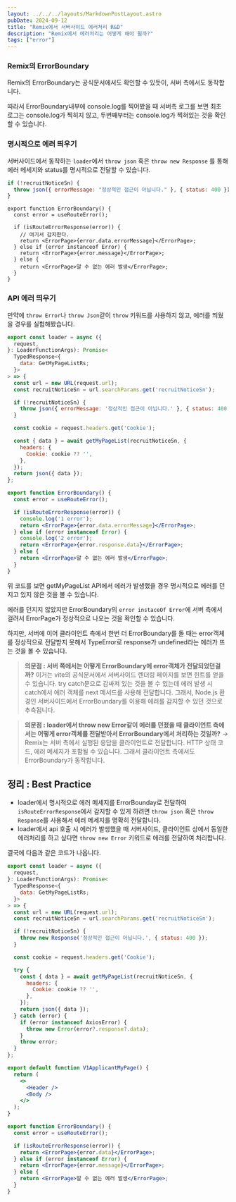 ```yaml
---
layout: ../../../layouts/MarkdownPostLayout.astro
pubDate: 2024-09-12
title: "Remix에서 서버사이드 에러처리 R&D"
description: "Remix에서 에러처리는 어떻게 해야 될까?"
tags: ["error"]
---
```


### Remix의 ErrorBoundary

Remix의 ErrorBoundary는 공식문서에서도 확인할 수 있듯이, 서버 측에서도 동작합니다.

따라서 ErrorBoundary내부에 console.log를 찍어봤을 때 서버측 로그를 보면 최초 로그는 console.log가 찍히지 않고, 두번째부터는 console.log가 찍혀있는 것을 확인할 수 있습니다.

### 명시적으로 에러 띄우기

서버사이드에서 동작하는 `loader`에서 `throw json` 혹은 `throw new Response` 를 통해 에러 메세지와 status를 명시적으로 전달할 수 있습니다.

```jsx
if (!recruitNoticeSn) {
  throw json({ errorMessage: "정상적인 접근이 아닙니다." }, { status: 400 });
}
```

```tsx
export function ErrorBoundary() {
  const error = useRouteError();

  if (isRouteErrorResponse(error)) {
    // 여기서 감지한다.
    return <ErrorPage>{error.data.errorMessage}</ErrorPage>;
  } else if (error instanceof Error) {
    return <ErrorPage>{error.message}</ErrorPage>;
  } else {
    return <ErrorPage>알 수 없는 에러 발생</ErrorPage>;
  }
}
```

### API 에러 띄우기

만약에 `throw Error`나 `throw Json`같이 `throw` 키워드를 사용하지 않고, 에러를 띄웠을 경우를 실험해봤습니다.

```jsx
export const loader = async ({
  request,
}: LoaderFunctionArgs): Promise<
  TypedResponse<{
    data: GetMyPageListRs;
  }>
> => {
  const url = new URL(request.url);
  const recruitNoticeSn = url.searchParams.get('recruitNoticeSn');

  if (!recruitNoticeSn) {
    throw json({ errorMessage: '정상적인 접근이 아닙니다.' }, { status: 400 });
  }

  const cookie = request.headers.get('Cookie');

  const { data } = await getMyPageList(recruitNoticeSn, {
    headers: {
      Cookie: cookie ?? '',
    },
  });
  return json({ data });
};

export function ErrorBoundary() {
  const error = useRouteError();

  if (isRouteErrorResponse(error)) {
    console.log('1 error');
    return <ErrorPage>{error.data.errorMessage}</ErrorPage>;
  } else if (error instanceof Error) {
    console.log('2 error');
    return <ErrorPage>{error.response.data}</ErrorPage>;
  } else {
    return <ErrorPage>알 수 없는 에러 발생</ErrorPage>;
  }
}
```

위 코드를 보면 getMyPageList API에서 에러가 발생했을 경우 명시적으로 에러를 던지고 있지 않은 것을 볼 수 있습니다.

에러를 던지지 않았지만 ErrorBoundary의 `error instaceOf Error`에 서버 측에서 걸려서 ErrorPage가 정상적으로 나오는 것을 확인할 수 있습니다.

하지만, 서버에 이어 클라이언트 측에서 한번 더 ErrorBoundary를 돌 때는 error객체를 정상적으로 전달받지 못해서 TypeError로 response가 undefined라는 에러가 뜨는 것을 볼 수 있습니다.

> **의문점 : 서버 쪽에서는 어떻게 ErrorBoundary에 error객체가 전달되었던걸까?**
> 이거는 vite의 공식문서에서 서버사이드 렌더링 페이지를 보면 힌트를 얻을 수 있습니다.
> try catch문으로 감싸져 있는 것을 볼 수 있는데 에러 발생 시 catch에서 에러 객체를 next 메서드를 사용해 전달합니다. 그래서, Node.js 환경인 서버사이드에서 ErrorBoundary를 이용해 에러를 감지할 수 있던 것으로 추측됩니다.

> **의문점 : loader에서 throw new Error같이 에러를 던졌을 때 클라이언트 측에서는 어떻게 error객체를 전달받아서 ErrorBoundary에서 처리하는 것일까?**
> → Remix는 서버 측에서 실행된 응답을 클라이언트로 전달합니다. HTTP 상태 코드, 에러 메세지가 포함될 수 있습니다. 그래서 클라이언트 측에서도 ErrorBoundary가 동작합니다.

## 정리 : Best Practice

- loader에서 명시적으로 에러 메세지를 ErrorBounday로 전달하여 `isRouteErrorResponse`에서 감지할 수 있게 하려면 `throw json` 혹은 `throw Response`를 사용해서 에러 메세지를 명확히 전달합니다.
- loader에서 api 호출 시 에러가 발생했을 때 서버사이드, 클라이언트 상에서 동일한 에러처리를 하고 싶다면 `throw new Error` 키워드로 에러를 전달하여 처리합니다.

결국에 다음과 같은 코드가 나옵니다.

```jsx
export const loader = async ({
  request,
}: LoaderFunctionArgs): Promise<
  TypedResponse<{
    data: GetMyPageListRs;
  }>
> => {
  const url = new URL(request.url);
  const recruitNoticeSn = url.searchParams.get('recruitNoticeSn');

  if (!recruitNoticeSn) {
    throw new Response('정상적인 접근이 아닙니다.', { status: 400 });
  }

  const cookie = request.headers.get('Cookie');

  try {
    const { data } = await getMyPageList(recruitNoticeSn, {
      headers: {
        Cookie: cookie ?? '',
      },
    });
    return json({ data });
  } catch (error) {
    if (error instanceof AxiosError) {
      throw new Error(error?.response?.data);
    }
    throw error;
  }
};

export default function V1ApplicantMyPage() {
  return (
    <>
      <Header />
      <Body />
    </>
  );
}

export function ErrorBoundary() {
  const error = useRouteError();

  if (isRouteErrorResponse(error)) {
    return <ErrorPage>{error.data}</ErrorPage>;
  } else if (error instanceof Error) {
    return <ErrorPage>{error.message}</ErrorPage>;
  } else {
    return <ErrorPage>알 수 없는 에러 발생</ErrorPage>;
  }
}

```

